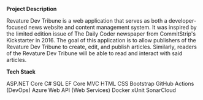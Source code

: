**Project Description**

Revature Dev Tribune is a web application that serves as both a developer-focused news website and content management system. It was inspired by the limited edition issue of The Daily Coder newspaper from CommitStrip's Kickstarter in 2016. The goal of this application is to allow publishers of the Revature Dev Tribune to create, edit, and publish articles. Similarly, readers of the Revature Dev Tribune will be able to read and interact with said articles.

**Tech Stack**

ASP.NET Core 
C# 
SQL
EF Core 
MVC
HTML 
CSS 
Bootstrap 
GitHub Actions (DevOps) 
Azure
Web API (Web Services) 
Docker
xUnit
SonarCloud 

